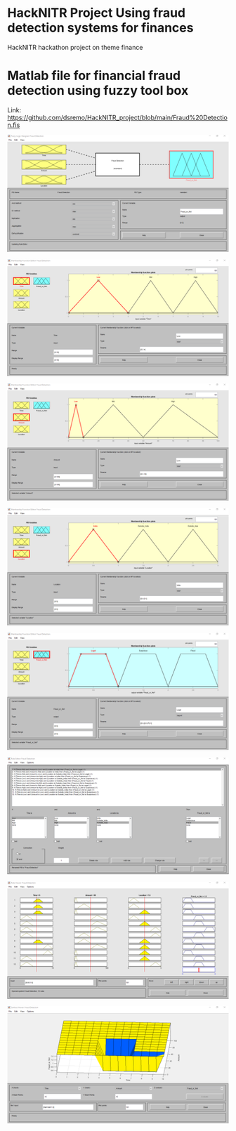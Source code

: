 # HackNITR Project Using fraud detection systems for finances
HackNITR hackathon project on theme finance


# Matlab file for financial fraud detection using fuzzy tool box
Link: https://github.com/dsremo/HackNITR_project/blob/main/Fraud%20Detection.fis


![alt text](https://github.com/dsremo/HackNITR_project/blob/main/Shot%200149.png)

![alt text](https://github.com/dsremo/HackNITR_project/blob/main/Shot%200150.png)

![alt text](https://github.com/dsremo/HackNITR_project/blob/main/Shot%200151.png)

![alt text](https://github.com/dsremo/HackNITR_project/blob/main/Shot%200152.png)

![alt text](https://github.com/dsremo/HackNITR_project/blob/main/Shot%200153.png)

![alt text](https://github.com/dsremo/HackNITR_project/blob/main/Shot%200154.png)

![alt text](https://github.com/dsremo/HackNITR_project/blob/main/Shot%200155.png)

![alt text](https://github.com/dsremo/HackNITR_project/blob/main/Shot%200156.png)



